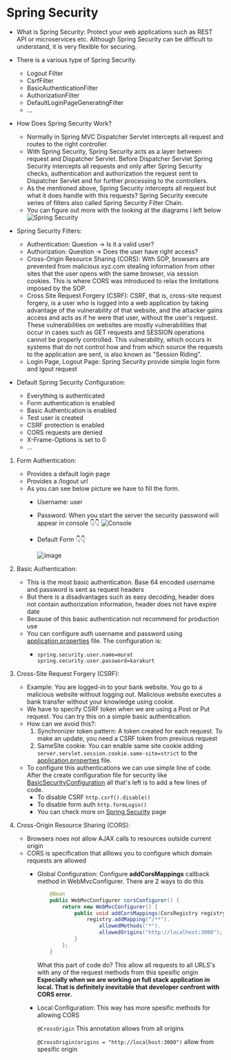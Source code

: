 # Spring Security
* What is Spring Security: Protect your web applications such as REST API or microservices etc. Although Spring Security can be difficult to understand, it is very flexible for securing.
* There is a various type of Spring Security.
  * Logout Filter
  * CsrfFilter
  * BasicAuthenticationFilter
  * AuthorizationFilter
  * DefaultLoginPageGeneratingFilter
  * ...

* How Does Spring Security Work?
  * Normally in Spring MVC Dispatcher Servlet intercepts all request and routes to the right controller.
  * With Spring Security, Spring Security acts as a layer between request and Dispatcher Servlet. Before Dispatcher Servlet Spring Security intercepts all requests and only after Spring Security checks, authentication and authorization the request sent to Dispatcher Servlet and for further processing to the controllers.
  * As the mentioned above, Spring Security intercepts all request but what it does handle with this requests? Spring Security execute series of filters also called Spring Security Filter Chain.
  * You can figure out more with the looking at the diagrams I left below
  ![Spring Security](https://github.com/mrtkrkrt/Spring-Security/assets/55550212/66f7353f-a8a2-453b-9129-67c5f87d75a9)

* Spring Security Filters:
  * Authentication: Question -> Is it a valid user?
  * Authorization: Question -> Does the user have right access?
  * Cross-Origin Resource Sharing (CORS): With SOP, browsers are prevented from malicious xyz․com stealing information from other sites that the user opens with the same browser, via session cookies. This is where CORS was introduced to relax the limitations imposed by the SOP.
  * Cross Site Request Forgery (CSRF): CSRF, that is, cross-site request forgery, is a user who is logged into a web application by taking advantage of the vulnerability of that website, and the attacker gains access and acts as if he were that user, without the user's request. These vulnerabilities on websites are mostly vulnerabilities that occur in cases such as GET requests and SESSION operations cannot be properly controlled. This vulnerability, which occurs in systems that do not control how and from which source the requests to the application are sent, is also known as "Session Riding".
  * Login Page, Logout Page: Spring Security provide simple login form and lgout request

* Default Spring Security Configuration:
  * Everything is authenticated
  * Form authentication is enabled
  * Basic Authentication is enabled
  * Test user is created
  * CSRF protection is enabled
  * CORS requests are denied
  * X-Frame-Options is set to 0 
  * ...
  
1. Form Authentication: 
   * Provides a default login page
   * Provides a /logout url
   * As you can see below picture we have to fill the form. 
     * Username: user
     * Password: When you start the server the security password will appear in console 👇👇
      ![Console](https://github.com/mrtkrkrt/Spring-Security/assets/55550212/8da50eb5-eed8-4f9c-8f5c-520e7a9806b6)
     * Default Form 👇👇

        ![image](https://github.com/mrtkrkrt/Spring-Security/assets/55550212/ebe78f08-5bc2-4fd8-83a7-724f34cc8054)
 
2. Basic Authentication:
    * This is the most basic authentication. Base 64 encoded username and password is sent as request headers
    * But there is a disadvantages such as easy decoding, header does not contain authorization information, header does not have expire date
    * Because of this basic authentication not recommend for production use
    * You can configure auth username and password using [application.properties](src/main/resources/application.properties) file. The configuration is:
      *   ```
          spring.security.user.name=murat
          spring.security.user.password=karakurt
          ```
3. Cross-Site Request Forgery (CSRF):
    * Example: You are logged-in to your bank website. You go to a malicious website without logging out. Malicious website executes a bank transfer without your knowledge using cookie.
    * We have to specify CSRF token when we are using a Post or Put request. You can try this on a simple basic authentication.
    * How can we avoid this?:
        1. Synchronizer token pattern: A token created for each request. To make an update, you need a CSRF token from previous request
        2. SameSite cookie: You can enable same site cookie adding ``` server.servlet.session.cookie.same-site=strict ``` to the [application.properties](src/main/resources/application.properties) file.
    * To configure this authentications we can use simple line of code. After the create configuration file for security like [BasicSecurityConfiguration](src/main/java/com/springsecurity/demo/configuration/BasicSecurityConfiguration.java)
      all that's left is to add a few lines of code.
      * To disable CSRF ```http.csrf().disable()```
      * To disable form auth  ```http.formLogin()``` 
      * You can check more on [Spring Security](https://docs.spring.io/spring-security/reference/features/exploits/csrf.html) page

4. Cross-Origin Resource Sharing (CORS): 
    * Browsers noes not allow AJAX calls to resources outside current origin
    * CORS is specification that alllows you to configure which domain requests are allowed
      * Global Configuration: Configure **addCorsMappings** callback method in WebMvcConfigurer. There are 2 ways to do this
        ```java
            @Bean
            public WebMvcConfigurer corsConfigurer() {
                return new WebMvcConfigurer() {
                    public void addCorsMappings(CorsRegistry registry) {
                        registry.addMapping("/**").
                            allowedMethods("*").
                            allowedOrigins("http://localhost:3000");
                    }
                };
            }
        ```
        What this part of code do? This allow all requests to all URLS's with any of the request methods from this spesific origin
        **Especially when we are working on full stack application in local. That is definitely inevitable that developer confront with CORS error.**
      * Local Configuration: This way has more spesific methods for allowing CORS
      
        ```@CrossOrigin``` This annotation allows from all origins
      
        ```@CrossOrigin(origins = "http://localhost:3000")``` allow from spesific origin
        
